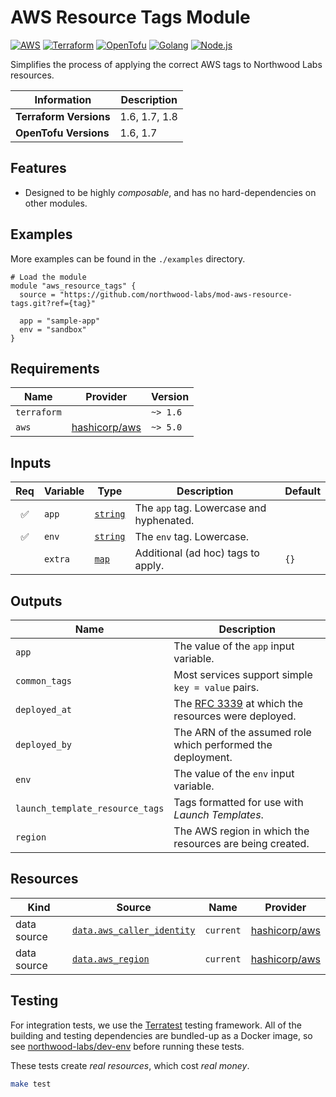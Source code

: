 <!--
<div align="center"><img src="tf-modules-stable.png" alt="Terraform Modules: Stable" width="500"><br></div>

---
-->

# AWS Resource Tags Module

[![AWS](https://img.shields.io/badge/AWS-232f3e.svg?logoColor=ffffff&style=for-the-badge&logo=amazonaws)][aws]
[![Terraform](https://img.shields.io/badge/Terraform-623ce4.svg?logoColor=ffffff&style=for-the-badge&logo=terraform)][terraform]
[![OpenTofu](https://img.shields.io/badge/OpenTofu-ffda18.svg?logoColor=171e21&style=for-the-badge&logo=opentofu)][opentofu]
[![Golang](https://img.shields.io/badge/Go-00add8.svg?logoColor=ffffff&style=for-the-badge&logo=go)][golang]
[![Node.js](https://img.shields.io/badge/Node.js-339933.svg?logoColor=ffffff&style=for-the-badge&logo=node.js)][node.js]

Simplifies the process of applying the correct AWS tags to Northwood Labs resources.

| Information            | Description   |
|------------------------|---------------|
| **Terraform Versions** | 1.6, 1.7, 1.8 |
| **OpenTofu Versions**  | 1.6, 1.7      |

## Features

* Designed to be highly _composable_, and has no hard-dependencies on other modules.

## Examples

More examples can be found in the `./examples` directory.

```hcl
# Load the module
module "aws_resource_tags" {
  source = "https://github.com/northwood-labs/mod-aws-resource-tags.git?ref={tag}"

  app = "sample-app"
  env = "sandbox"
}
```

<!-- BEGIN_TF_DOCS -->
## Requirements

| Name        | Provider                                                                           | Version  |
|-------------|------------------------------------------------------------------------------------|----------|
| `terraform` |                                                                                    | `~> 1.6` |
| `aws`       | [hashicorp/aws](https://registry.terraform.io/providers/hashicorp/aws/latest/docs) | `~> 5.0` |

## Inputs

|        Req         | Variable | Type                                                              | Description                              | Default |
|:------------------:|----------|-------------------------------------------------------------------|------------------------------------------|---------|
| :white_check_mark: | `app`    | [`string`](https://opentofu.org/docs/language/expressions/types/) | The `app` tag. Lowercase and hyphenated. |         |
| :white_check_mark: | `env`    | [`string`](https://opentofu.org/docs/language/expressions/types/) | The `env` tag. Lowercase.                |         |
|                    | `extra`  | [`map`](https://opentofu.org/docs/language/expressions/types/)    | Additional (ad hoc) tags to apply.       | `{}`    |

## Outputs

| Name                            | Description                                                                                         |
|---------------------------------|-----------------------------------------------------------------------------------------------------|
| `app`                           | The value of the `app` input variable.                                                              |
| `common_tags`                   | Most services support simple `key = value` pairs.                                                   |
| `deployed_at`                   | The [RFC 3339](https://datatracker.ietf.org/doc/html/rfc3339) at which the resources were deployed. |
| `deployed_by`                   | The ARN of the assumed role which performed the deployment.                                         |
| `env`                           | The value of the `env` input variable.                                                              |
| `launch_template_resource_tags` | Tags formatted for use with _Launch Templates_.                                                     |
| `region`                        | The AWS region in which the resources are being created.                                            |

## Resources

| Kind        | Source                                                                                                                       | Name      | Provider                                                                           |
|-------------|------------------------------------------------------------------------------------------------------------------------------|-----------|------------------------------------------------------------------------------------|
| data source | [`data.aws_caller_identity`](https://registry.terraform.io/providers/hashicorp/aws/latest/docs/data-sources/caller_identity) | `current` | [hashicorp/aws](https://registry.terraform.io/providers/hashicorp/aws/latest/docs) |
| data source | [`data.aws_region`](https://registry.terraform.io/providers/hashicorp/aws/latest/docs/data-sources/region)                   | `current` | [hashicorp/aws](https://registry.terraform.io/providers/hashicorp/aws/latest/docs) |
<!-- END_TF_DOCS -->

## Testing

For integration tests, we use the [Terratest](https://github.com/gruntwork-io/terratest) testing framework. All of the building and testing dependencies are bundled-up as a Docker image, so see [northwood-labs/dev-env](https://github.com/northwood-labs/dev-env) before running these tests.

These tests create _real resources_, which cost _real money_.

```bash
make test
```

[aws]: https://aws.amazon.com
[golang]: https://go.dev
[node.js]: https://nodejs.org
[opentofu]: https://opentofu.org
[terraform]: https://developer.hashicorp.com/terraform
